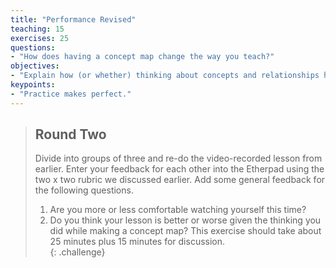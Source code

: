 ```yaml
---
title: "Performance Revised"
teaching: 15
exercises: 25
questions:
- "How does having a concept map change the way you teach?"
objectives:
- "Explain how (or whether) thinking about concepts and relationships helps teaching."
keypoints:
- "Practice makes perfect."
---
```

> ## Round Two
>
> Divide into groups of three and re-do the video-recorded lesson from earlier. Enter your feedback for each
> other into the Etherpad using the two x two rubric we discussed earlier. Add some general feedback for the following questions.  
>
> 1. Are you more or less comfortable watching yourself this time?
> 2. Do you think your lesson is better or worse
>    given the thinking you did while making a concept map?
>  This exercise should take about 25 minutes plus 15 minutes for discussion.    
{: .challenge}

